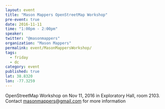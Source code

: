 ```yaml
---
layout: event
title: "Mason Mappers OpenStreetMap Workshop"
pre-event: true
date: 2016-11-11
time: "1:00pm - 2:00pm"
speaker: 
twitter: "@masonmappers"
organization: "Mason Mappers"
permalink: event/MasonMappersWorkshop/
tags: 
  - friday
  - dc
category: event
published: true
lat: 38.8320
lon: -77.3259
---
```


OpenStreetMap Workshop on Nov 11, 2016 in Exploratory Hall, room 2103. Contact masonmappers@gmail.com for more information
